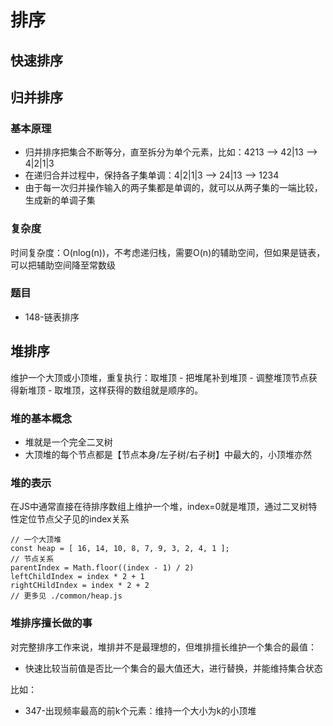 # 排序
## 快速排序

## 归并排序
### 基本原理
* 归并排序把集合不断等分，直至拆分为单个元素，比如：4213 --> 42|13 --> 4|2|1|3
* 在递归合并过程中，保持各子集单调：4|2|1|3 --> 24|13 --> 1234
* 由于每一次归并操作输入的两子集都是单调的，就可以从两子集的一端比较，生成新的单调子集
### 复杂度
时间复杂度：O(nlog(n))，不考虑递归栈，需要O(n)的辅助空间，但如果是链表，可以把辅助空间降至常数级
### 题目
* 148-链表排序

## 堆排序
维护一个大顶或小顶堆，重复执行：取堆顶 - 把堆尾补到堆顶 - 调整堆顶节点获得新堆顶 - 取堆顶，这样获得的数组就是顺序的。
### 堆的基本概念
* 堆就是一个完全二叉树
* 大顶堆的每个节点都是【节点本身/左子树/右子树】中最大的，小顶堆亦然
### 堆的表示
在JS中通常直接在待排序数组上维护一个堆，index=0就是堆顶，通过二叉树特性定位节点父子见的index关系
```
// 一个大顶堆
const heap = [ 16, 14, 10, 8, 7, 9, 3, 2, 4, 1 ];
// 节点关系
parentIndex = Math.floor((index - 1) / 2)
leftChildIndex = index * 2 + 1
rightCHildIndex = index * 2 + 2
// 更多见 ./common/heap.js
```
### 堆排序擅长做的事
对完整排序工作来说，堆排并不是最理想的，但堆排擅长维护一个集合的最值：
* 快速比较当前值是否比一个集合的最大值还大，进行替换，并能维持集合状态

比如：
* 347-出现频率最高的前k个元素：维持一个大小为k的小顶堆